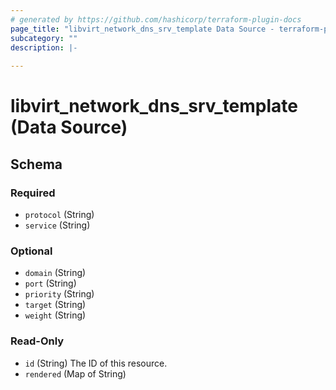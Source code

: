 ```yaml
---
# generated by https://github.com/hashicorp/terraform-plugin-docs
page_title: "libvirt_network_dns_srv_template Data Source - terraform-provider-libvirt"
subcategory: ""
description: |-
  
---
```


# libvirt_network_dns_srv_template (Data Source)





<!-- schema generated by tfplugindocs -->
## Schema

### Required

- `protocol` (String)
- `service` (String)

### Optional

- `domain` (String)
- `port` (String)
- `priority` (String)
- `target` (String)
- `weight` (String)

### Read-Only

- `id` (String) The ID of this resource.
- `rendered` (Map of String)



